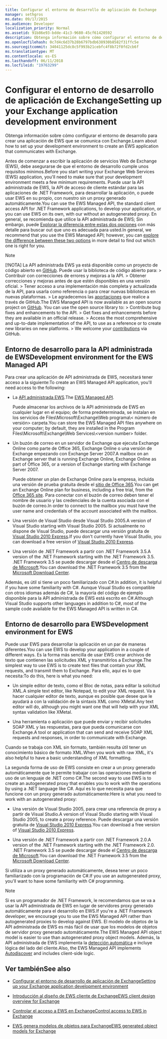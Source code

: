 ```yaml
---
title: Configurar el entorno de desarrollo de aplicación de Exchange
manager: sethgros
ms.date: 09/17/2015
ms.audience: Developer
localization_priority: Normal
ms.assetid: 91b86e93-bdde-41c3-9680-45cf61420592
description: Obtenga información sobre cómo configurar el entorno de desarrollo para crear una aplicación de EWS que se comunica con Exchange.
ms.openlocfilehash: 0c7d4c6d37b28b6797bdb638930b8582f31ffc5e
ms.sourcegitcommit: 34041125dc8c5f993b21cebfc4f8b72f0fd2cb6f
ms.translationtype: MT
ms.contentlocale: es-ES
ms.lasthandoff: 06/11/2018
ms.locfileid: "19763299"
---
```

# <a name="setting-up-your-exchange-application-development-environment"></a><span data-ttu-id="e3f24-103">Configurar el entorno de desarrollo de aplicación de Exchange</span><span class="sxs-lookup"><span data-stu-id="e3f24-103">Setting up your Exchange application development environment</span></span>

<span data-ttu-id="e3f24-104">Obtenga información sobre cómo configurar el entorno de desarrollo para crear una aplicación de EWS que se comunica con Exchange.</span><span class="sxs-lookup"><span data-stu-id="e3f24-104">Learn about how to set up your development environment to create an EWS application that communicates with Exchange.</span></span>
  
<span data-ttu-id="e3f24-105">Antes de comenzar a escribir la aplicación de servicios Web de Exchange (EWS), debe asegurarse de que el entorno de desarrollo cumple unos requisitos mínimos.</span><span class="sxs-lookup"><span data-stu-id="e3f24-105">Before you start writing your Exchange Web Services (EWS) application, you'll need to make sure that your development environment meets a few minimum requirements.</span></span> <span data-ttu-id="e3f24-106">Puede usar la API administrada de EWS, la API de acceso de cliente estándar para las aplicaciones de .NET Framework, para desarrollar la aplicación, o puede usar EWS en su propio, con nuestro sin un proxy generado automáticamente.</span><span class="sxs-lookup"><span data-stu-id="e3f24-106">You can use the EWS Managed API, the standard client access API for .NET Framework applications, to develop your application, or you can use EWS on its own, with our without an autogenerated proxy.</span></span> <span data-ttu-id="e3f24-107">En general, se recomienda que utilice la API administrada de EWS; Sin embargo, puede [Explorar la diferencia entre estas dos opciones](ews-client-design-overview-for-exchange.md) con más detalle para buscar out que uno es adecuada para usted.</span><span class="sxs-lookup"><span data-stu-id="e3f24-107">In general, we recommend that you use the EWS Managed API; however, you can [explore the difference between these two options](ews-client-design-overview-for-exchange.md) in more detail to find out which one is right for you.</span></span> 
  
> [!NOTE]
>  <span data-ttu-id="e3f24-p102">[!NOTA]  La API administrada EWS ya está disponible como un proyecto de código abierto en [GitHub](https://github.com/officedev/ews-managed-api). Puede usar la biblioteca de código abierto para: >  Contribuir con correcciones de errores y mejoras a la API. >  Obtener correcciones y mejoras antes de que estén disponibles en una versión oficial. >  Tener acceso a una implementación más completa y actualizada de la API, para usarla como referencia o para crear nuevas bibliotecas en nuevas plataformas. >  Le agradecemos las [aportaciones](https://github.com/OfficeDev/ews-managed-api/blob/master/CONTRIBUTING.md) que realice a través de GitHub.</span><span class="sxs-lookup"><span data-stu-id="e3f24-p102">The EWS Managed API is now available as an open source project on [GitHub](https://github.com/officedev/ews-managed-api). You can use the open source library to: >  Contribute bug fixes and enhancements to the API. >  Get fixes and enhancements before they are available in an official release. >  Access the most comprehensive and up-to-date implementation of the API, to use as a reference or to create new libraries on new platforms. >  We welcome your [contributions](https://github.com/OfficeDev/ews-managed-api/blob/master/CONTRIBUTING.md) via GitHub.</span></span> 
  
## <a name="development-environment-for-the-ews-managed-api"></a><span data-ttu-id="e3f24-113">Entorno de desarrollo para la API administrada de EWS</span><span class="sxs-lookup"><span data-stu-id="e3f24-113">Development environment for the EWS Managed API</span></span>
<span data-ttu-id="e3f24-114"><a name="bk_EWSMA"> </a></span><span class="sxs-lookup"><span data-stu-id="e3f24-114"></span></span>

<span data-ttu-id="e3f24-115">Para crear una aplicación de API administrada de EWS, necesitará tener acceso a la siguiente:</span><span class="sxs-lookup"><span data-stu-id="e3f24-115">To create an EWS Managed API application, you'll need access to the following:</span></span>
  
- <span data-ttu-id="e3f24-116">La [API administrada EWS](http://aka.ms/ews-managed-api-readme).</span><span class="sxs-lookup"><span data-stu-id="e3f24-116">The [EWS Managed API](http://aka.ms/ews-managed-api-readme).</span></span> 
    
    <span data-ttu-id="e3f24-117">Puede almacenar los archivos de la API administrada de EWS en cualquier lugar en el equipo; de forma predeterminada, se instalan en los servicios de Files\Microsoft\Exchange\Web programa\\< número de versión\> carpeta.</span><span class="sxs-lookup"><span data-stu-id="e3f24-117">You can store the EWS Managed API files anywhere on your computer; by default, they are installed in the Program Files\Microsoft\Exchange\Web Services\\<version number\> folder.</span></span>
    
- <span data-ttu-id="e3f24-118">Un buzón de correo en un servidor de Exchange que ejecuta Exchange Online como parte de Office 365, Exchange Online o una versión de Exchange empezando con Exchange Server 2007.</span><span class="sxs-lookup"><span data-stu-id="e3f24-118">A mailbox on an Exchange server that is running Exchange Online, Exchange Online as part of Office 365, or a version of Exchange starting with Exchange Server 2007.</span></span> 
    
    <span data-ttu-id="e3f24-119">Puede obtener un plan de Exchange Online para la empresa, incluida una versión de prueba gratuita desde el [sitio de Office 365](http://office.microsoft.com/en-us/business/compare-office-365-for-business-plans-FX102918419.aspx#fbid=1tsGNIE7e3a).</span><span class="sxs-lookup"><span data-stu-id="e3f24-119">You can get an Exchange Online plan for business, including a free trial, from the [Office 365 site](http://office.microsoft.com/en-us/business/compare-office-365-for-business-plans-FX102918419.aspx#fbid=1tsGNIE7e3a).</span></span> <span data-ttu-id="e3f24-120">Para conectar con el buzón de correo deben tener el nombre de usuario y las credenciales de la cuenta asociada con el buzón de correo.</span><span class="sxs-lookup"><span data-stu-id="e3f24-120">In order to connect to the mailbox you must have the user name and credentials of the account associated with the mailbox.</span></span>
    
- <span data-ttu-id="e3f24-121">Una versión de Visual Studio desde Visual Studio 2005.</span><span class="sxs-lookup"><span data-stu-id="e3f24-121">A version of Visual Studio starting with Visual Studio 2005.</span></span> <span data-ttu-id="e3f24-122">Si actualmente no dispone de Visual Studio, puede descargar una versión gratuita de [Visual Studio 2010 Express](http://www.microsoft.com/visualstudio/eng/products/visual-studio-2010-express).</span><span class="sxs-lookup"><span data-stu-id="e3f24-122">If you don't currently have Visual Studio, you can download a free version of [Visual Studio 2010 Express](http://www.microsoft.com/visualstudio/eng/products/visual-studio-2010-express).</span></span>
    
- <span data-ttu-id="e3f24-123">Una versión de .NET Framework a partir con .NET Framework 3.5.</span><span class="sxs-lookup"><span data-stu-id="e3f24-123">A version of the .NET Framework starting with the .NET Framework 3.5.</span></span> <span data-ttu-id="e3f24-124">.NET Framework 3.5 se puede descargar desde el [Centro de descarga de Microsoft](http://go.microsoft.com/fwlink/?LinkId=191777).</span><span class="sxs-lookup"><span data-stu-id="e3f24-124">You can download the .NET Framework 3.5 from the [Microsoft Download Center](http://go.microsoft.com/fwlink/?LinkId=191777).</span></span>
    
<span data-ttu-id="e3f24-125">Además, es útil si tiene un poco familiarizado con C#.</span><span class="sxs-lookup"><span data-stu-id="e3f24-125">In addition, it is helpful if you have some familiarity with C#.</span></span> <span data-ttu-id="e3f24-126">Aunque Visual Studio es compatible con otros idiomas además de C#, la mayoría del código de ejemplo disponible para la API administrada de EWS está escrito en C#.</span><span class="sxs-lookup"><span data-stu-id="e3f24-126">Although Visual Studio supports other languages in addition to C#, most of the sample code available for the EWS Managed API is written in C#.</span></span>
  
## <a name="development-environment-for-ews"></a><span data-ttu-id="e3f24-127">Entorno de desarrollo para EWS</span><span class="sxs-lookup"><span data-stu-id="e3f24-127">Development environment for EWS</span></span>
<span data-ttu-id="e3f24-128"><a name="bk_EWS"> </a></span><span class="sxs-lookup"><span data-stu-id="e3f24-128"></span></span>

<span data-ttu-id="e3f24-129">Puede usar EWS para desarrollar la aplicación en un par de maneras diferentes.</span><span class="sxs-lookup"><span data-stu-id="e3f24-129">You can use EWS to develop your application in a couple of different ways.</span></span> <span data-ttu-id="e3f24-130">Es la forma más sencilla de usar EWS crear archivos de texto que contienen las solicitudes XML y transmitirlos a Exchange.</span><span class="sxs-lookup"><span data-stu-id="e3f24-130">The simplest way to use EWS is to create text files that contain your XML requests, and transmit them to Exchange.</span></span> <span data-ttu-id="e3f24-131">Para ello, aquí es lo que necesita:</span><span class="sxs-lookup"><span data-stu-id="e3f24-131">To do this, here is what you need:</span></span> 
  
- <span data-ttu-id="e3f24-132">Un simple editor de texto, como el Bloc de notas, para editar la solicitud XML.</span><span class="sxs-lookup"><span data-stu-id="e3f24-132">A simple text editor, like Notepad, to edit your XML request.</span></span> <span data-ttu-id="e3f24-133">Va a hacer cualquier editor de texto, aunque es posible que desee que le ayudará a con la validación de la sintaxis XML como XMetal.</span><span class="sxs-lookup"><span data-stu-id="e3f24-133">Any text editor will do, although you might want one that will help with your XML syntax validation like XMetal.</span></span>
    
- <span data-ttu-id="e3f24-134">Una herramienta o aplicación que puede enviar y recibir solicitudes SOAP XML y las respuestas, para que pueda comunicarse con Exchange.</span><span class="sxs-lookup"><span data-stu-id="e3f24-134">A tool or application that can send and receive SOAP XML requests and responses, in order to communicate with Exchange.</span></span>
    
<span data-ttu-id="e3f24-135">Cuando se trabaja con XML sin formato, también resulta útil tener un conocimiento básico de formato XML.</span><span class="sxs-lookup"><span data-stu-id="e3f24-135">When you work with raw XML, it's also helpful to have a basic understanding of XML formatting.</span></span>
  
<span data-ttu-id="e3f24-136">La segunda forma de uso de EWS consiste en crear a un proxy generado automáticamente que le permite trabajar con las operaciones mediante el uso de un lenguaje de .NET como C#.</span><span class="sxs-lookup"><span data-stu-id="e3f24-136">The second way to use EWS is to create an autogenerated proxy that enables you to work with the operations by using a .NET language like C#.</span></span> <span data-ttu-id="e3f24-137">Aquí es lo que necesita para que funcione con un proxy generado automáticamente:</span><span class="sxs-lookup"><span data-stu-id="e3f24-137">Here is what you need to work with an autogenerated proxy:</span></span>
  
- <span data-ttu-id="e3f24-138">Una versión de Visual Studio 2005, para crear una referencia de proxy a partir de Visual Studio.</span><span class="sxs-lookup"><span data-stu-id="e3f24-138">A version of Visual Studio starting with Visual Studio 2005, to create a proxy reference.</span></span> <span data-ttu-id="e3f24-139">Puede descargar una versión gratuita de [Visual Studio 2010 Express](http://www.microsoft.com/visualstudio/eng/products/visual-studio-2010-express).</span><span class="sxs-lookup"><span data-stu-id="e3f24-139">You can download a free version of [Visual Studio 2010 Express](http://www.microsoft.com/visualstudio/eng/products/visual-studio-2010-express).</span></span>
    
- <span data-ttu-id="e3f24-140">Una versión de .NET Framework a partir con .NET Framework 2.0.</span><span class="sxs-lookup"><span data-stu-id="e3f24-140">A version of the .NET Framework starting with the .NET Framework 2.0.</span></span> <span data-ttu-id="e3f24-141">.NET Framework 3.5 se puede descargar desde el [Centro de descarga de Microsoft](http://go.microsoft.com/fwlink/?LinkId=191777).</span><span class="sxs-lookup"><span data-stu-id="e3f24-141">You can download the .NET Framework 3.5 from the [Microsoft Download Center](http://go.microsoft.com/fwlink/?LinkId=191777).</span></span>
    
<span data-ttu-id="e3f24-142">Si utiliza a un proxy generado automáticamente, desea tener un poco familiarizado con la programación de C#.</span><span class="sxs-lookup"><span data-stu-id="e3f24-142">If you use an autogenerated proxy, you'll want to have some familiarity with C# programming.</span></span>
  
> [!NOTE]
> <span data-ttu-id="e3f24-143">Si es un programador de .NET Framework, le recomendamos que se va a usar la API administrada de EWS en lugar de servidores proxy generado automáticamente para el desarrollo en EWS.</span><span class="sxs-lookup"><span data-stu-id="e3f24-143">If you're a .NET Framework developer, we encourage you to use the EWS Managed API rather than autogenerated proxies to develop against EWS.</span></span> <span data-ttu-id="e3f24-144">El modelo de objetos de la API administrada de EWS es más fácil de usar que los modelos de objetos de servidor proxy generado automáticamente.</span><span class="sxs-lookup"><span data-stu-id="e3f24-144">The EWS Managed API object model is easier to use than autogenerated proxy object models.</span></span> <span data-ttu-id="e3f24-145">Además, la API administrada de EWS implementa la [detección automática](autodiscover-for-exchange.md) e incluye lógica del lado del cliente.</span><span class="sxs-lookup"><span data-stu-id="e3f24-145">Also, the EWS Managed API implements [Autodiscover](autodiscover-for-exchange.md) and includes client-side logic.</span></span> 
  
## <a name="see-also"></a><span data-ttu-id="e3f24-146">Ver también</span><span class="sxs-lookup"><span data-stu-id="e3f24-146">See also</span></span>


- [<span data-ttu-id="e3f24-147">Configurar el entorno de desarrollo de aplicación de Exchange</span><span class="sxs-lookup"><span data-stu-id="e3f24-147">Setting up your Exchange application development environment</span></span>](setting-up-your-exchange-application-development-environment.md)
    
- [<span data-ttu-id="e3f24-148">Introducción al diseño de EWS cliente de Exchange</span><span class="sxs-lookup"><span data-stu-id="e3f24-148">EWS client design overview for Exchange</span></span>](ews-client-design-overview-for-exchange.md)
    
- [<span data-ttu-id="e3f24-149">Controlar el acceso a EWS en Exchange</span><span class="sxs-lookup"><span data-stu-id="e3f24-149">Control access to EWS in Exchange</span></span>](how-to-control-access-to-ews-in-exchange.md)
    
- [<span data-ttu-id="e3f24-150">EWS genera modelos de objetos para Exchange</span><span class="sxs-lookup"><span data-stu-id="e3f24-150">EWS generated object models for Exchange</span></span>](https://msdn.microsoft.com/en-us/library/jj190899)
    

